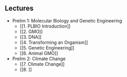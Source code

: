## Lectures

- Prelim 1: Molecular Biology and Genetic Engineering
	- [[1. PLBIO Introduction]]
	- [[2. GMO]]
	- [[3. DNA]]
	- [[4. Transforming an Organism]]
	- [[5. Genetic Engineering]]
	- [[6. Animal GMO]]
- Prelim 2: Climate Change
	- [[7. Climate Change]]
	- [[8. ]]